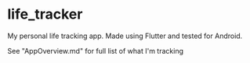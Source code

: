 # life_tracker

My personal life tracking app. 
Made using Flutter and tested for Android. 

See "AppOverview.md" for full list of what I'm tracking